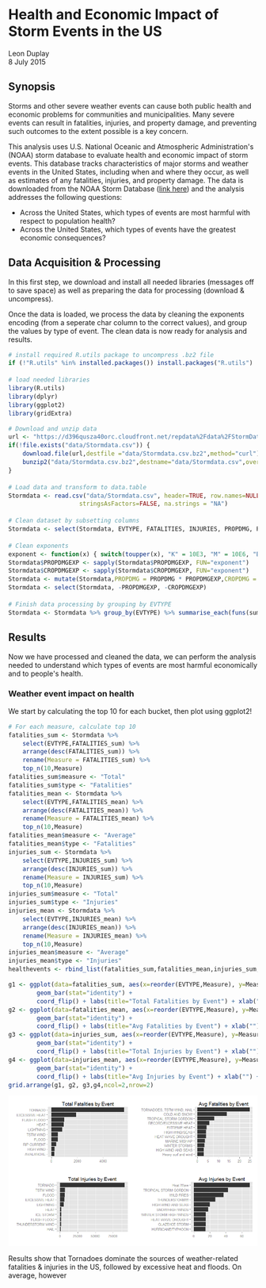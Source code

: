 # Health and Economic Impact of Storm Events in the US
Leon Duplay  
8 July 2015  

## Synopsis

Storms and other severe weather events can cause both public health and economic problems for communities and municipalities. Many severe events can result in fatalities, injuries, and property damage, and preventing such outcomes to the extent possible is a key concern.

This analysis uses U.S. National Oceanic and Atmospheric Administration's (NOAA) storm database to evaluate health and economic impact of storm events. This database tracks characteristics of major storms and weather events in the United States, including when and where they occur, as well as estimates of any fatalities, injuries, and property damage. The data is downloaded from the NOAA Storm Database ([link here](https://d396qusza40orc.cloudfront.net/repdata%2Fdata%2FStormData.csv.bz2)) and the analysis addresses the following questions:

* Across the United States, which types of events are most harmful with respect to population health?
* Across the United States, which types of events have the greatest economic consequences?

## Data Acquisition & Processing

In this first step, we download and install all needed libraries (messages off to save space) as well as preparing the data for processing (download & uncompress).

Once the data is loaded, we process the data by cleaning the exponents encoding (from a seperate char column to the correct values), and group the values by type of event. The clean data is now ready for analysis and results.


```r
# install required R.utils package to uncompress .bz2 file
if (!"R.utils" %in% installed.packages()) install.packages("R.utils")

# load needed libraries
library(R.utils)
library(dplyr)
library(ggplot2)
library(gridExtra)
```


```r
# Download and unzip data
url <- "https://d396qusza40orc.cloudfront.net/repdata%2Fdata%2FStormData.csv.bz2"
if(!file.exists("data/Stormdata.csv")) {
    download.file(url,destfile ="data/Stormdata.csv.bz2",method="curl")
    bunzip2("data/Stormdata.csv.bz2",destname="data/Stormdata.csv",overwrite=TRUE)
}

# Load data and transform to data.table
Stormdata <- read.csv("data/Stormdata.csv", header=TRUE, row.names=NULL, 
                    stringsAsFactors=FALSE, na.strings = "NA")

# Clean dataset by subsetting columns
Stormdata <- select(Stormdata, EVTYPE, FATALITIES, INJURIES, PROPDMG, PROPDMGEXP, CROPDMG, CROPDMGEXP)

# Clean exponents
exponent <- function(x) { switch(toupper(x), "K" = 10E3, "M" = 10E6, "B" = 10E9 , 1)}
Stormdata$PROPDMGEXP <- sapply(Stormdata$PROPDMGEXP, FUN="exponent")
Stormdata$CROPDMGEXP <- sapply(Stormdata$CROPDMGEXP, FUN="exponent")
Stormdata <- mutate(Stormdata,PROPDMG = PROPDMG * PROPDMGEXP,CROPDMG = CROPDMG * CROPDMGEXP)
Stormdata <- select(Stormdata, -PROPDMGEXP, -CROPDMGEXP)

# Finish data processing by grouping by EVTYPE
Stormdata <- Stormdata %>% group_by(EVTYPE) %>% summarise_each(funs(sum,mean))
```

## Results

Now we have processed and cleaned the data, we can perform the analysis needed to understand which types of events are most harmful economically and to people's health.

### Weather event impact on health

We start by calculating the top 10 for each bucket, then plot using ggplot2!


```r
# For each measure, calculate top 10
fatalities_sum <- Stormdata %>% 
    select(EVTYPE,FATALITIES_sum) %>% 
    arrange(desc(FATALITIES_sum)) %>% 
    rename(Measure = FATALITIES_sum) %>%
    top_n(10,Measure)
fatalities_sum$measure <- "Total"
fatalities_sum$type <- "Fatalities"
fatalities_mean <- Stormdata %>% 
    select(EVTYPE,FATALITIES_mean) %>% 
    arrange(desc(FATALITIES_mean)) %>% 
    rename(Measure = FATALITIES_mean) %>%
    top_n(10,Measure)
fatalities_mean$measure <- "Average"
fatalities_mean$type <- "Fatalities"
injuries_sum <- Stormdata %>% 
    select(EVTYPE,INJURIES_sum) %>% 
    arrange(desc(INJURIES_sum)) %>% 
    rename(Measure = INJURIES_sum) %>%
    top_n(10,Measure)
injuries_sum$measure <- "Total"
injuries_sum$type <- "Injuries"
injuries_mean <- Stormdata %>% 
    select(EVTYPE,INJURIES_mean) %>% 
    arrange(desc(INJURIES_mean)) %>%
    rename(Measure = INJURIES_mean) %>%
    top_n(10,Measure)
injuries_mean$measure <- "Average"
injuries_mean$type <- "Injuries"
healthevents <- rbind_list(fatalities_sum,fatalities_mean,injuries_sum,injuries_mean)
```


```r
g1 <- ggplot(data=fatalities_sum, aes(x=reorder(EVTYPE,Measure), y=Measure)) + 
        geom_bar(stat="identity") + 
        coord_flip() + labs(title="Total Fatalities by Event") + xlab("") + ylab("")
g2 <- ggplot(data=fatalities_mean, aes(x=reorder(EVTYPE,Measure), y=Measure)) + 
        geom_bar(stat="identity") +
        coord_flip() + labs(title="Avg Fatalities by Event") + xlab("") + ylab("")
g3 <- ggplot(data=injuries_sum, aes(x=reorder(EVTYPE,Measure), y=Measure)) + 
        geom_bar(stat="identity") +
        coord_flip() + labs(title="Total Injuries by Event") + xlab("") + ylab("")
g4 <- ggplot(data=injuries_mean, aes(x=reorder(EVTYPE,Measure), y=Measure)) + 
        geom_bar(stat="identity") +
        coord_flip() + labs(title="Avg Injuries by Event") + xlab("") + ylab("")
grid.arrange(g1, g2, g3,g4,ncol=2,nrow=2)
```

![](NOAAEvents_files/figure-html/unnamed-chunk-4-1.png) 

Results show that Tornadoes dominate the sources of weather-related fatalities & injuries in the US, followed by excessive heat and floods. On average, however
